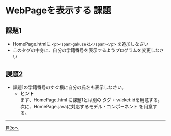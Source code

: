 # WebPageを表示する 課題

## 課題1

- HomePage.htmlに `<p><span>gakuseki</span></p>` を追加しなさい
- このタグの中身に、自分の学籍番号を表示するようプログラムを変更しなさい

## 課題2

- 課題1の学籍番号のすぐ横に自分の氏名も表示しなさい。
    - **ヒント**<br>
    まず、HomePage.html に課題1とは別の タグ・ｗicket:idを用意する。<br>
    次に、HomePage.javaに対応するモデル・コンポーネント を用意する。

----

[目次へ](../../README.md)